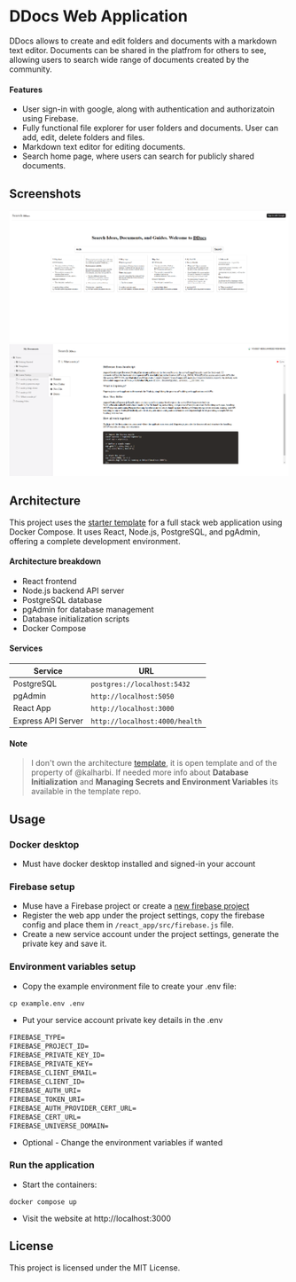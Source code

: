 # DDocs Web Application

DDocs allows to create and edit folders and documents with a markdown text editor. Documents can be shared in the platfrom for others to see, allowing users to search wide range of documents created by the community. 

#### Features
- User sign-in with google, along with authentication and authorizatoin using Firebase.
- Fully functional file explorer for user folders and documents. User can add, edit, delete folders and files.
- Markdown text editor for editing documents.
- Search home page, where users can search for publicly shared documents.

## Screenshots

![](/Screenshots/home%20page.png)
![](/Screenshots/Editing%20page.png)



## Architecture

This project uses the [starter template](https://github.com/UsableSystemsLab/react-node-postgres-pgadmin-docker-template) for a full stack web application using Docker Compose. It uses React, Node.js, PostgreSQL, and pgAdmin, offering a complete development environment.

 #### Architecture breakdown

- React frontend
- Node.js backend API server
- PostgreSQL database
- pgAdmin for database management
- Database initialization scripts
- Docker Compose

#### Services

| Service            | URL                                 |
|--------------------|-------------------------------------|
| PostgreSQL         | `postgres://localhost:5432`         |
| pgAdmin            | `http://localhost:5050`             |
| React App          | `http://localhost:3000`             |
| Express API Server | `http://localhost:4000/health`      |

#### Note
> I don't own the architecture [template](https://github.com/UsableSystemsLab/react-node-postgres-pgadmin-docker-template), it is open template and of the property of @kalharbi. If needed more info about **Database Initialization** and **Managing Secrets and Environment Variables** its available in the template repo.

## Usage

### Docker desktop
- Must have docker desktop installed and signed-in your account

### Firebase setup

- Muse have a Firebase project or create a [new firebase project](https://console.firebase.google.com/)
- Register the web app under the project settings, copy the firebase config and place them in `/react_app/src/firebase.js` file.
- Create a new service account under the project settings, generate the private key and save it.

### Environment variables setup

- Copy the example environment file to create your .env file:

```shell
cp example.env .env
```
- Put your service account private key details in the .env
```shell
FIREBASE_TYPE=
FIREBASE_PROJECT_ID=
FIREBASE_PRIVATE_KEY_ID=
FIREBASE_PRIVATE_KEY=
FIREBASE_CLIENT_EMAIL=
FIREBASE_CLIENT_ID=
FIREBASE_AUTH_URI=
FIREBASE_TOKEN_URI=
FIREBASE_AUTH_PROVIDER_CERT_URL=
FIREBASE_CERT_URL=
FIREBASE_UNIVERSE_DOMAIN=
````

- Optional - Change the environment variables if wanted

### Run the application

- Start the containers:

```shell
docker compose up
```

- Visit the website at http://localhost:3000

## License
This project is licensed under the MIT License.